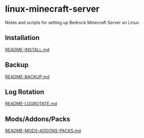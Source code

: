 # linux-minecraft-server
Notes and scripts for setting up Bedrock Minecraft Server on Linux

## Installation

[README-INSTALL.md](README-INSTALL.md)

## Backup

[README-BACKUP.md](README-BACKUP.md)

## Log Rotation

[README-LOGROTATE.md](README-LOGROTATE.md)

## Mods/Addons/Packs

[README-MODS-ADDONS-PACKS.md](README-MODS-ADDONS-PACKS.md)
